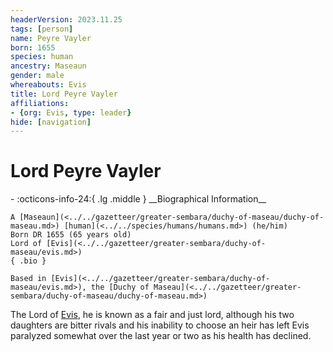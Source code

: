 ```yaml
---
headerVersion: 2023.11.25
tags: [person]
name: Peyre Vayler
born: 1655
species: human
ancestry: Maseaun
gender: male
whereabouts: Evis
title: Lord Peyre Vayler
affiliations:
- {org: Evis, type: leader}
hide: [navigation]
---
```

# Lord Peyre Vayler
<div class="grid cards ext-narrow-margin ext-one-column" markdown>
- :octicons-info-24:{ .lg .middle } __Biographical Information__

    A [Maseaun](<../../gazetteer/greater-sembara/duchy-of-maseau/duchy-of-maseau.md>) [human](<../../species/humans/humans.md>) (he/him)  
    Born DR 1655 (65 years old)  
    Lord of [Evis](<../../gazetteer/greater-sembara/duchy-of-maseau/evis.md>)  
    { .bio }

    Based in [Evis](<../../gazetteer/greater-sembara/duchy-of-maseau/evis.md>), the [Duchy of Maseau](<../../gazetteer/greater-sembara/duchy-of-maseau/duchy-of-maseau.md>)
</div>


The Lord of [Evis](<../../gazetteer/greater-sembara/duchy-of-maseau/evis.md>), he is known as a fair and just lord, although his two daughters are bitter rivals and his inability to choose an heir has left Evis paralyzed somewhat over the last year or two as his health has declined.